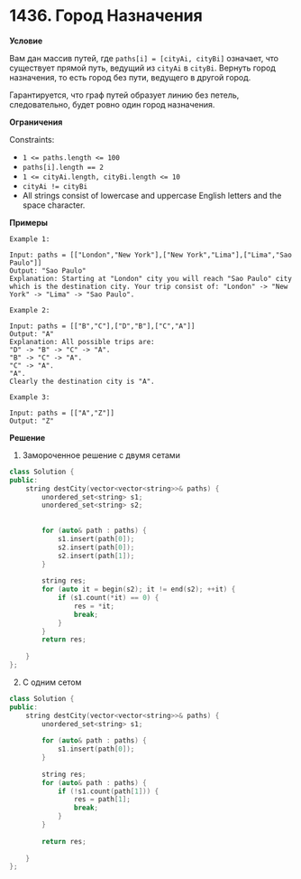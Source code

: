# 1436. Город Назначения

**Условие**

Вам дан массив путей, где `paths[i] = [cityAi, cityBi]` означает, что существует прямой путь, ведущий из `cityAi` в `cityBi`. Вернуть город назначения, то есть город без пути, ведущего в другой город.

Гарантируется, что граф путей образует линию без петель, следовательно, будет ровно один город назначения.

**Ограничения**

Constraints:

- `1 <= paths.length <= 100`
- `paths[i].length == 2`
- `1 <= cityAi.length, cityBi.length <= 10`
- `cityAi != cityBi`
- All strings consist of lowercase and uppercase English letters and the space character.

**Примеры**
```
Example 1:

Input: paths = [["London","New York"],["New York","Lima"],["Lima","Sao Paulo"]]
Output: "Sao Paulo" 
Explanation: Starting at "London" city you will reach "Sao Paulo" city which is the destination city. Your trip consist of: "London" -> "New York" -> "Lima" -> "Sao Paulo".

Example 2:

Input: paths = [["B","C"],["D","B"],["C","A"]]
Output: "A"
Explanation: All possible trips are: 
"D" -> "B" -> "C" -> "A". 
"B" -> "C" -> "A". 
"C" -> "A". 
"A". 
Clearly the destination city is "A".

Example 3:

Input: paths = [["A","Z"]]
Output: "Z"
```


**Решение**

1. Замороченное решение с двумя сетами

```C++
class Solution {
public:
    string destCity(vector<vector<string>>& paths) {
        unordered_set<string> s1;
        unordered_set<string> s2;
        
        
        for (auto& path : paths) {
            s1.insert(path[0]);
            s2.insert(path[0]);
            s2.insert(path[1]);
        }
        
        string res;
        for (auto it = begin(s2); it != end(s2); ++it) {
            if (s1.count(*it) == 0) {
                res = *it;
                break;
            }
        }
        return res;
        
    }
};
```

2. С одним сетом

```C++
class Solution {
public:
    string destCity(vector<vector<string>>& paths) {
        unordered_set<string> s1;
    
        for (auto& path : paths) {
            s1.insert(path[0]);
        }
        
        string res;
        for (auto& path : paths) {
            if (!s1.count(path[1])) {
                res = path[1];
                break;
            }
        }
        
        return res;
        
    }
};
```
